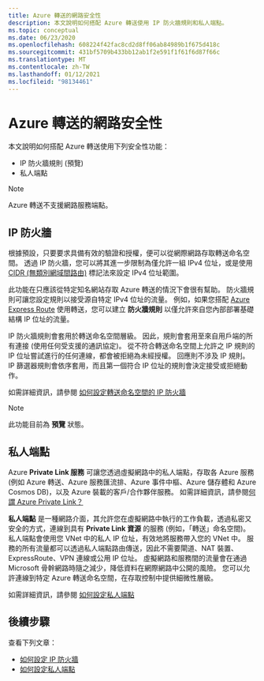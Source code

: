 ```yaml
---
title: Azure 轉送的網路安全性
description: 本文說明如何搭配 Azure 轉送使用 IP 防火牆規則和私人端點。
ms.topic: conceptual
ms.date: 06/23/2020
ms.openlocfilehash: 608224f42fac8cd2d8ff06ab84989b1f675d418c
ms.sourcegitcommit: 431bf5709b433bb12ab1f2e591f1f61f6d87f66c
ms.translationtype: MT
ms.contentlocale: zh-TW
ms.lasthandoff: 01/12/2021
ms.locfileid: "98134461"
---
```

# <a name="network-security-for-azure-relay"></a>Azure 轉送的網路安全性 
本文說明如何搭配 Azure 轉送使用下列安全性功能： 

- IP 防火牆規則 (預覽) 
- 私人端點 

> [!NOTE]
> Azure 轉送不支援網路服務端點。 


## <a name="ip-firewall"></a>IP 防火牆 
根據預設，只要要求具備有效的驗證和授權，便可以從網際網路存取轉送命名空間。 透過 IP 防火牆，您可以將其進一步限制為僅允許一組 IPv4 位址，或是使用 [CIDR (無類別網域間路由)](https://en.wikipedia.org/wiki/Classless_Inter-Domain_Routing) 標記法來設定 IPv4 位址範圍。

此功能在只應該從特定知名網站存取 Azure 轉送的情況下會很有幫助。 防火牆規則可讓您設定規則以接受源自特定 IPv4 位址的流量。 例如，如果您搭配 [Azure Express Route](../expressroute/expressroute-faqs.md#supported-services) 使用轉送，您可以建立 **防火牆規則** 以僅允許來自您內部部署基礎結構 IP 位址的流量。 

IP 防火牆規則會套用於轉送命名空間層級。 因此，規則會套用至來自用戶端的所有連接 (使用任何受支援的通訊協定)。 從不符合轉送命名空間上允許之 IP 規則的 IP 位址嘗試進行的任何連線，都會被拒絕為未經授權。 回應則不涉及 IP 規則。 IP 篩選器規則會依序套用，而且第一個符合 IP 位址的規則會決定接受或拒絕動作。

如需詳細資訊，請參閱 [如何設定轉送命名空間的 IP 防火牆](ip-firewall-virtual-networks.md)

> [!NOTE]
> 此功能目前為 **預覽** 狀態。 

## <a name="private-endpoints"></a>私人端點

Azure **Private Link 服務** 可讓您透過虛擬網路中的私人端點，存取各 Azure 服務 (例如 Azure 轉送、Azure 服務匯流排、Azure 事件中樞、Azure 儲存體和 Azure Cosmos DB)，以及 Azure 裝載的客戶/合作夥伴服務。 如需詳細資訊，請參閱[何謂 Azure Private Link？](../private-link/private-link-overview.md)

**私人端點** 是一種網路介面，其允許您在虛擬網路中執行的工作負載，透過私密又安全的方式，連線到具有 **Private Link 資源** 的服務 (例如，「轉送」命名空間)。 私人端點會使用您 VNet 中的私人 IP 位址，有效地將服務帶入您的 VNet 中。 服務的所有流量都可以透過私人端點路由傳送，因此不需要閘道、NAT 裝置、ExpressRoute、VPN 連線或公用 IP 位址。 虛擬網路和服務間的流量會在通過 Microsoft 骨幹網路時隨之減少，降低資料在網際網路中公開的風險。 您可以允許連線到特定 Azure 轉送命名空間，在存取控制中提供細微性層級。

如需詳細資訊，請參閱 [如何設定私人端點](private-link-service.md)


## <a name="next-steps"></a>後續步驟
查看下列文章：

- [如何設定 IP 防火牆](ip-firewall-virtual-networks.md)
- [如何設定私人端點](private-link-service.md)
